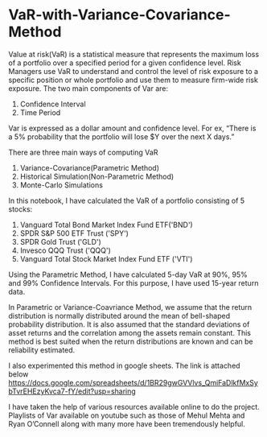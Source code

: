 # VaR-with-Variance-Covariance-Method
Value at risk(VaR) is a statistical measure that represents the maximum loss of a portfolio over a specified period for a given confidence level. Risk Managers use VaR to understand and control the level of risk exposure to a specific position or whole portfolio and use them to measure firm-wide risk exposure. The two main components of Var are: 

1. Confidence Interval
2. Time Period

Var is expressed as a dollar amount and confidence level. For ex, “There is a 5% probability that the portfolio will lose $Y over the next X days.”

There are three main ways of computing VaR 
1. Variance-Covariance(Parametric Method)
2. Historical Simulation(Non-Parametric Method)
3. Monte-Carlo Simulations

In this notebook, I have calculated the VaR of a portfolio consisting of 5 stocks:
1. Vanguard Total Bond Market Index Fund ETF('BND')
2. SPDR S&P 500 ETF Trust ('SPY')
3. SPDR Gold Trust ('GLD')
4. Invesco QQQ Trust ('QQQ')
5. Vanguard Total Stock Market Index Fund ETF ('VTI')

Using the Parametric Method, I have calculated 5-day VaR at 90%, 95% and 99% Confidence Intervals. For this purpose, I have used 15-year return data.

In Parametric or Variance-Coavriance Method, we assume that the return distribution is normally distributed around the mean of bell-shaped probability distribution. It is also assumed that the standard deviations of asset returns and the correlation among the assets remain constant. This method is best suited when the return distributions are known and can be reliability estimated. 

I also experimented this method in google sheets. The link is attached below
https://docs.google.com/spreadsheets/d/1BR29gwGVVlvs_QmiFaDlkfMxSybTvrEHEzyKvca7-fY/edit?usp=sharing 

I have taken the help of various resources available online to do the project. Playlists of Var available on youtube such as those of Mehul Mehta and Ryan O’Connell along with many more have been tremendously helpful. 



